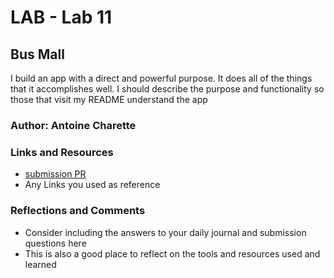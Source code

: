 # LAB - Lab 11

## Bus Mall

I build an app with a direct and powerful purpose. It does all of the things that it accomplishes well. I should describe the purpose and functionality so those that visit my README understand the app

### Author: Antoine Charette

### Links and Resources
* [submission PR](http://xyz.com)
* Any Links you used as reference

### Reflections and Comments
* Consider including the answers to your daily journal and submission questions here
* This is also a good place to reflect on the tools and resources used and learned